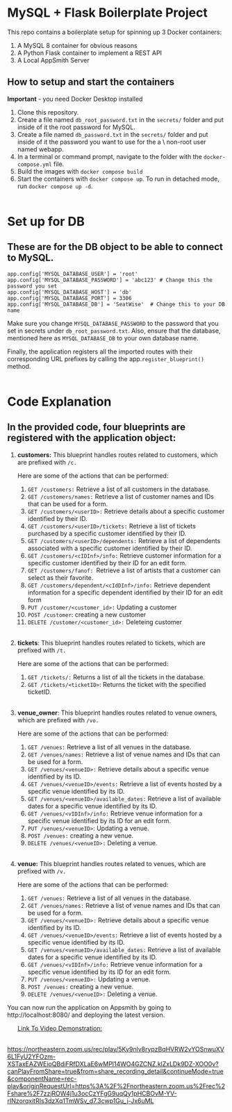 # MySQL + Flask Boilerplate Project

This repo contains a boilerplate setup for spinning up 3 Docker containers: 
1. A MySQL 8 container for obvious reasons
2. A Python Flask container to implement a REST API
3. A Local AppSmith Server


## How to setup and start the containers
**Important** - you need Docker Desktop installed

1. Clone this repository.  
2. Create a file named `db_root_password.txt` in the `secrets/` folder and put inside of it the root password for MySQL. 
3. Create a file named `db_password.txt` in the `secrets/` folder and put inside of it the password you want to use for the a \\ non-root user named webapp. 
4. In a terminal or command prompt, navigate to the folder with the `docker-compose.yml` file.  
5. Build the images with `docker compose build`
6. Start the containers with `docker compose up`.  To run in detached mode, run `docker compose up -d`. 
<br> <br>

# Set up for DB 
   ## These are for the DB object to be able to connect to MySQL. 
    app.config['MYSQL_DATABASE_USER'] = 'root' 
    app.config['MYSQL_DATABASE_PASSWORD'] = 'abc123' # Change this the password you set 
    app.config['MYSQL_DATABASE_HOST'] = 'db' 
    app.config['MYSQL_DATABASE_PORT'] = 3306 
    app.config['MYSQL_DATABASE_DB'] = 'SeatWise'  # Change this to your DB name 

Make sure you change `MYSQL_DATABASE_PASSWORD` to the password that you set in secrets under `db_root_password.txt`. 
Also, ensure that the database, mentioned here as `MYSQL_DATABASE_DB` to your own database name. <br>

Finally, the application registers all the imported routes with their corresponding URL prefixes by calling the app.`register_blueprint()` method.
<br> <br>

# Code Explanation
## In the provided code, four blueprints are registered with the application object: <br>

1. **customers:** This blueprint handles routes related to customers, which are prefixed with `/c.`
    
    Here are some of the actions that can be performed:
    1. `GET /customers:` Retrieve a list of all customers in the database.
    2. `GET /customers/names:` Retrieve a list of customer names and IDs that can be used for a form.
    3. `GET /customers/<userID>:` Retrieve details about a specific customer identified by their ID.
    4. `GET /customers/<userID>/tickets:` Retrieve a list of tickets purchased by a specific customer identified by their ID.
    5. `GET /customers/<userID>/dependents:` Retrieve a list of dependents associated with a specific customer identified by their ID.
    6. `GET /customers/<cIDInf>/info:` Retrieve customer information for a specific customer identified by their ID for an edit form.
    7. `GET /customers/fanof: `Retrieve a list of artists that a customer can select as their favorite.
    8. `GET /customers/dependent/<cIdDInf>/info:` Retrieve dependent information for a specific dependent identified by their ID for an edit form
    9. `PUT /customer/<customer_id>:` Updating a customer 
    10. `POST /customer`: creating a new customer 
    11. `DELETE /customer/<customer_id>:` Deleteing customer 
<br> <br>

2. **tickets**: This blueprint handles routes related to tickets, which are prefixed with `/t.`
    
    Here are some of the actions that can be performed:
    1. `GET /tickets/:` Returns a list of all the tickets in the database.
    2. `GET /tickets/<ticketID>`: Returns the ticket with the specified ticketID.
<br> <br>

3. **venue_owner**: This blueprint handles routes related to venue owners, which are prefixed with `/vo.`
   
    Here are some of the actions that can be performed:
    1. `GET /venues:` Retrieve a list of all venues in the database.
    2. `GET /venues/names:` Retrieve a list of venue names and IDs that can be used for a form.
    3. `GET /venues/<venueID>:` Retrieve details about a specific venue identified by its ID.
    4. `GET /venues/<venueID>/events:` Retrieve a list of events hosted by a specific venue identified by its ID.
    5. `GET /venues/<venueID>/available_dates:` Retrieve a list of available dates for a specific venue identified by its ID.
    6. `GET /venues/<vIDInf>/info:` Retrieve venue information for a specific venue identified by its ID for an edit form.
    7. `PUT /venues/<venueID>`: Updating a venue.
    8. `POST /venues:` creating a new venue.
    9. `DELETE /venues/<venueID>:` Deleting a venue.
<br> <br>

4. **venue:** This blueprint handles routes related to venues, which are prefixed with `/v.`

    Here are some of the actions that can be performed:
    1. `GET /venues:` Retrieve a list of all venues in the database.
    2. `GET /venues/names:` Retrieve a list of venue names and IDs that can be used for a form.
    3. `GET /venues/<venueID>:` Retrieve details about a specific venue identified by its ID.
    4. `GET /venues/<venueID>/events:` Retrieve a list of events hosted by a specific venue identified by its ID.
    5. `GET /venues/<venueID>/available_dates:` Retrieve a list of available dates for a specific venue identified by its ID.
    6. `GET /venues/<vIDInf>/info:` Retrieve venue information for a specific venue identified by its ID for an edit form.
    7. `PUT /venues/<venueID>:` Updating a venue.
    8. `POST /venues:` creating a new venue.
    9. `DELETE /venues/<venueID>:` Deleting a venue.

You can now run the application on Appsmith by going to http://localhost:8080/ and deploying the latest version. 

<ul> <a href="https://northeastern.zoom.us/rec/play/5Kv9nlv8rypzBqHVRW2vYOSnwuXV6L1FyU2YFOzm-XSTaxEAZWEioQBdiFRfDXLaE6wMPl14WO4GZCNZ.klZxLDk9DZ-XOO0v?canPlayFromShare=true&from=share_recording_detail&continueMode=true&componentName=rec-play&originRequestUrl=https%3A%2F%2Fnortheastern.zoom.us%2Frec%2Fshare%2F7zzjROW4j1u3ocCzYFgG9uqQy1pHCBOvM-YV-rINzorqxitRIs3dzXq1TmWSv_d7.3cwp1Gu_j-Jx6uML" /> Link To Video Demonstration: </ul> <br>
https://northeastern.zoom.us/rec/play/5Kv9nlv8rypzBqHVRW2vYOSnwuXV6L1FyU2YFOzm-XSTaxEAZWEioQBdiFRfDXLaE6wMPl14WO4GZCNZ.klZxLDk9DZ-XOO0v?canPlayFromShare=true&from=share_recording_detail&continueMode=true&componentName=rec-play&originRequestUrl=https%3A%2F%2Fnortheastern.zoom.us%2Frec%2Fshare%2F7zzjROW4j1u3ocCzYFgG9uqQy1pHCBOvM-YV-rINzorqxitRIs3dzXq1TmWSv_d7.3cwp1Gu_j-Jx6uML
